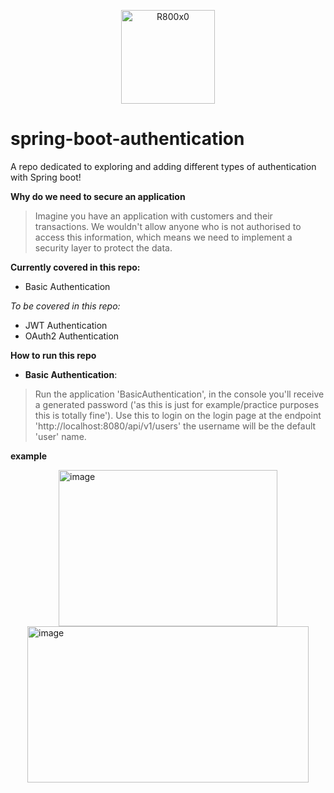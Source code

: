 <p align="center">
<img width="150" height="150" alt="R800x0" src="https://github.com/user-attachments/assets/94e7659c-aae7-4b7d-a50d-b6118ab24707" />
</p>

# spring-boot-authentication
A repo dedicated to exploring and adding different types of authentication with Spring boot!

**Why do we need to secure an application** 

> Imagine you have an application with customers and their transactions. We wouldn't allow anyone who is not authorised to access this information, which means we need to implement a security layer to protect the data.
>

**Currently covered in this repo:**
  - Basic Authentication

_To be covered in this repo:_
  - JWT Authentication
  - OAuth2 Authentication

**How to run this repo**

- **Basic Authentication**:
>Run the application 'BasicAuthentication', in the console you'll receive a generated password ('as this is just for example/practice purposes this is totally fine').
Use this to login on the login page at the endpoint 'http://localhost:8080/api/v1/users' the username will be the default 'user' name.
>
**example**
>
<p float="left">
<img width="350" height="250" alt="image" style="display: block; margin: auto;" src="https://github.com/user-attachments/assets/75a9a6c8-81c2-443f-a238-09ebe25e6355" />  <img width="450" height="250" alt="image" style="display: block; margin: auto;" src="https://github.com/user-attachments/assets/8ba230ce-4d19-43e8-9dc7-97b41a536e50" />
</p>


